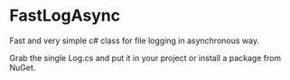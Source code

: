 FastLogAsync
============

Fast and very simple c# class for file logging in asynchronous way.

Grab the single Log.cs and put it in your project or install a package from NuGet.

